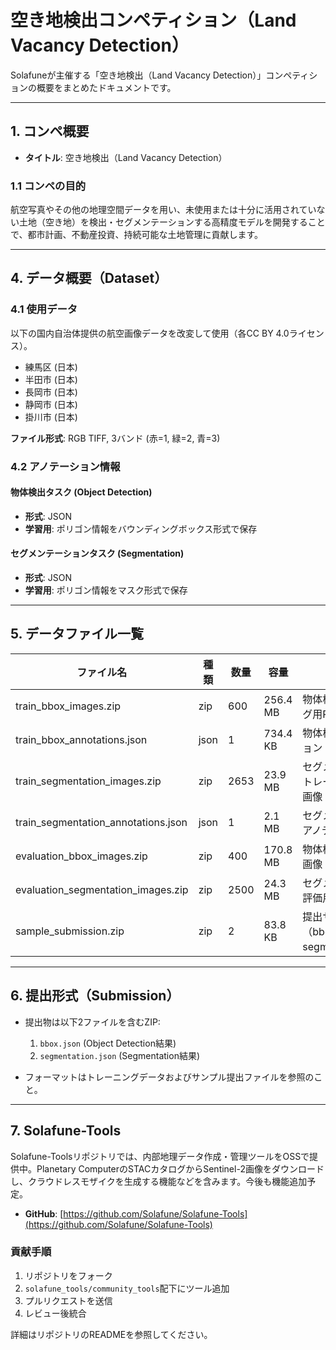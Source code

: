 # 空き地検出コンペティション（Land Vacancy Detection）

Solafuneが主催する「空き地検出（Land Vacancy Detection）」コンペティションの概要をまとめたドキュメントです。

---

## 1. コンペ概要

* **タイトル**: 空き地検出（Land Vacancy Detection）

### 1.1 コンペの目的

航空写真やその他の地理空間データを用い、未使用または十分に活用されていない土地（空き地）を検出・セグメンテーションする高精度モデルを開発することで、都市計画、不動産投資、持続可能な土地管理に貢献します。


---

## 4. データ概要（Dataset）

### 4.1 使用データ

以下の国内自治体提供の航空画像データを改変して使用（各CC BY 4.0ライセンス）。

* 練馬区 (日本)
* 半田市 (日本)
* 長岡市 (日本)
* 静岡市 (日本)
* 掛川市 (日本)

**ファイル形式**: RGB TIFF, 3バンド (赤=1, 緑=2, 青=3)

### 4.2 アノテーション情報

#### 物体検出タスク (Object Detection)

* **形式**: JSON
* **学習用**: ポリゴン情報をバウンディングボックス形式で保存

#### セグメンテーションタスク (Segmentation)

* **形式**: JSON
* **学習用**: ポリゴン情報をマスク形式で保存

---

## 5. データファイル一覧

| ファイル名                                 | 種類   | 数量   | 容量       | 説明                                   |
| ------------------------------------- | ---- | ---- | -------- | ------------------------------------ |
| train\_bbox\_images.zip               | zip  | 600  | 256.4 MB | 物体検出トレーニング用RGB画像                     |
| train\_bbox\_annotations.json         | json | 1    | 734.4 KB | 物体検出アノテーション                          |
| train\_segmentation\_images.zip       | zip  | 2653 | 23.9 MB  | セグメンテーショントレーニング用RGB画像                |
| train\_segmentation\_annotations.json | json | 1    | 2.1 MB   | セグメンテーションアノテーション                     |
| evaluation\_bbox\_images.zip          | zip  | 400  | 170.8 MB | 物体検出評価用RGB画像                         |
| evaluation\_segmentation\_images.zip  | zip  | 2500 | 24.3 MB  | セグメンテーション評価用RGB画像                    |
| sample\_submission.zip                | zip  | 2    | 83.8 KB  | 提出サンプル（bbox.json, segmentation.json） |

---

## 6. 提出形式（Submission）

* 提出物は以下2ファイルを含むZIP:

  1. `bbox.json` (Object Detection結果)
  2. `segmentation.json` (Segmentation結果)
* フォーマットはトレーニングデータおよびサンプル提出ファイルを参照のこと。

---

## 7. Solafune-Tools

Solafune-Toolsリポジトリでは、内部地理データ作成・管理ツールをOSSで提供中。Planetary ComputerのSTACカタログからSentinel-2画像をダウンロードし、クラウドレスモザイクを生成する機能などを含みます。今後も機能追加予定。

* **GitHub**: [https://github.com/Solafune/Solafune-Tools](https://github.com/Solafune/Solafune-Tools)

### 貢献手順

1. リポジトリをフォーク
2. `solafune_tools/community_tools`配下にツール追加
3. プルリクエストを送信
4. レビュー後統合

詳細はリポジトリのREADMEを参照してください。

